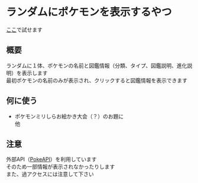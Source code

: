 # ランダムにポケモンを表示するやつ
[ここ](https://23shimosaka.github.io/random_pokemon/)で試せます
## 概要
ランダムに１体、ポケモンの名前と図鑑情報（分類、タイプ、図鑑説明、進化説明）を表示します  
最初ポケモンの名前のみが表示され、クリックすると図鑑情報を表示できます
## 何に使う
- ポケモンミリしらお絵かき大会（？）のお題に  
他
## 注意
外部API（[PokeAPI](https://pokeapi.co/)）を利用しています  
そのため一部情報が表示されなかったりします  
また、過アクセスには注意して下さい
